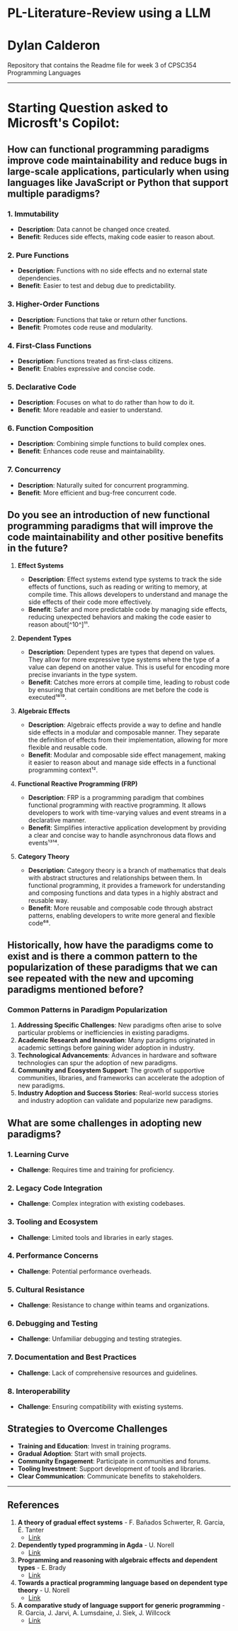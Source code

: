 # PL-Literature-Review using a LLM
# Dylan Calderon
Repository that contains the Readme file for week 3 of CPSC354 Programming Languages

---

# Starting Question asked to Microsft's Copilot:

## How can functional programming paradigms improve code maintainability and reduce bugs in large-scale applications, particularly when using languages like JavaScript or Python that support multiple paradigms?

### 1. Immutability
- **Description**: Data cannot be changed once created.
- **Benefit**: Reduces side effects, making code easier to reason about.

### 2. Pure Functions
- **Description**: Functions with no side effects and no external state dependencies.
- **Benefit**: Easier to test and debug due to predictability.

### 3. Higher-Order Functions
- **Description**: Functions that take or return other functions.
- **Benefit**: Promotes code reuse and modularity.

### 4. First-Class Functions
- **Description**: Functions treated as first-class citizens.
- **Benefit**: Enables expressive and concise code.

### 5. Declarative Code
- **Description**: Focuses on what to do rather than how to do it.
- **Benefit**: More readable and easier to understand.

### 6. Function Composition
- **Description**: Combining simple functions to build complex ones.
- **Benefit**: Enhances code reuse and maintainability.

### 7. Concurrency
- **Description**: Naturally suited for concurrent programming.
- **Benefit**: More efficient and bug-free concurrent code.

## Do you see an introduction of new functional programming paradigms that will improve the code maintainability and other positive benefits in the future?

1. **Effect Systems**
   - **Description**: Effect systems extend type systems to track the side effects of functions, such as reading or writing to memory, at compile time. This allows developers to understand and manage the side effects of their code more effectively.
   - **Benefit**: Safer and more predictable code by managing side effects, reducing unexpected behaviors and making the code easier to reason about[^10^]¹¹.

2. **Dependent Types**
   - **Description**: Dependent types are types that depend on values. They allow for more expressive type systems where the type of a value can depend on another value. This is useful for encoding more precise invariants in the type system.
   - **Benefit**: Catches more errors at compile time, leading to robust code by ensuring that certain conditions are met before the code is executed¹⁸¹⁹.

3. **Algebraic Effects**
   - **Description**: Algebraic effects provide a way to define and handle side effects in a modular and composable manner. They separate the definition of effects from their implementation, allowing for more flexible and reusable code.
   - **Benefit**: Modular and composable side effect management, making it easier to reason about and manage side effects in a functional programming context¹².

4. **Functional Reactive Programming (FRP)**
   - **Description**: FRP is a programming paradigm that combines functional programming with reactive programming. It allows developers to work with time-varying values and event streams in a declarative manner.
   - **Benefit**: Simplifies interactive application development by providing a clear and concise way to handle asynchronous data flows and events¹³¹⁴.

5. **Category Theory**
   - **Description**: Category theory is a branch of mathematics that deals with abstract structures and relationships between them. In functional programming, it provides a framework for understanding and composing functions and data types in a highly abstract and reusable way.
   - **Benefit**: More reusable and composable code through abstract patterns, enabling developers to write more general and flexible code⁶⁸.

## Historically, how have the paradigms come to exist and is there a common pattern to the popularization of these paradigms that we can see repeated with the new and upcoming paradigms mentioned before?

### Common Patterns in Paradigm Popularization

1. **Addressing Specific Challenges**: New paradigms often arise to solve particular problems or inefficiencies in existing paradigms.
2. **Academic Research and Innovation**: Many paradigms originated in academic settings before gaining wider adoption in industry.
3. **Technological Advancements**: Advances in hardware and software technologies can spur the adoption of new paradigms.
4. **Community and Ecosystem Support**: The growth of supportive communities, libraries, and frameworks can accelerate the adoption of new paradigms.
5. **Industry Adoption and Success Stories**: Real-world success stories and industry adoption can validate and popularize new paradigms.

## What are some challenges in adopting new paradigms?

### 1. Learning Curve
- **Challenge**: Requires time and training for proficiency.

### 2. Legacy Code Integration
- **Challenge**: Complex integration with existing codebases.

### 3. Tooling and Ecosystem
- **Challenge**: Limited tools and libraries in early stages.

### 4. Performance Concerns
- **Challenge**: Potential performance overheads.

### 5. Cultural Resistance
- **Challenge**: Resistance to change within teams and organizations.

### 6. Debugging and Testing
- **Challenge**: Unfamiliar debugging and testing strategies.

### 7. Documentation and Best Practices
- **Challenge**: Lack of comprehensive resources and guidelines.

### 8. Interoperability
- **Challenge**: Ensuring compatibility with existing systems.

## Strategies to Overcome Challenges
- **Training and Education**: Invest in training programs.
- **Gradual Adoption**: Start with small projects.
- **Community Engagement**: Participate in communities and forums.
- **Tooling Investment**: Support development of tools and libraries.
- **Clear Communication**: Communicate benefits to stakeholders.

---

## References

1. **A theory of gradual effect systems** - F. Bañados Schwerter, R. Garcia, É. Tanter
   - [Link](https://dl.acm.org/doi/abs/10.1145/2628136.2628149)
2. **Dependently typed programming in Agda** - U. Norell
   - [Link](https://dl.acm.org/doi/abs/10.1145/1481861.1481862)
3. **Programming and reasoning with algebraic effects and dependent types** - E. Brady
   - [Link](https://scholar.google.com/citations?user=v1butH8AAAAJ)
5. **Towards a practical programming language based on dependent type theory** - U. Norell
   - [Link](https://scholar.google.com/citations?user=KEIhJYcAAAAJ)
7. **A comparative study of language support for generic programming** - R. Garcia, J. Jarvi, A. Lumsdaine, J. Siek, J. Willcock
   - [Link](https://scholar.google.com/citations?user=vB4OU7sAAAAJ)

